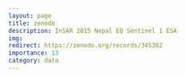 ```yaml
---
layout: page
title: zenodo
description: InSAR 2015 Nepal EQ Sentinel 1 ESA
img:
redirect: https://zenodo.org/records/345302
importance: 13
category: data
---
```

